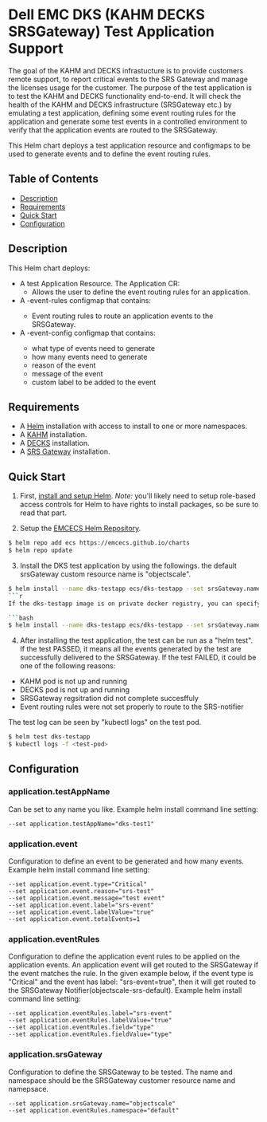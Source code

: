 # Dell EMC DKS (KAHM DECKS SRSGateway) Test Application Support
The goal of the KAHM and DECKS infrastucture is to provide customers remote support, to report critical events to the SRS Gateway and manage the licenses usage for the customer. The purpose of the test application  is to test the KAHM and DECKS functionality end-to-end. It will check the health of the KAHM and DECKS infrastructure (SRSGateway etc.) by emulating a test application, defining some event routing rules for the application and generate some test events in a controlled environment to verify that the application events are routed to the SRSGateway.

This Helm chart deploys a test application resource and configmaps to be used to generate events and to define the event routing rules. 

 
## Table of Contents

* [Description](#description)
* [Requirements](#requirements)
* [Quick Start](#quick-start)
* [Configuration](#configuration)

## Description

This Helm chart deploys:
- A test Application Resource.
  The Application CR:
  - Allows the user to define the event routing rules for an application.
- A <application-name>-event-rules configmap that contains:
  - Event routing rules to route an application events to the SRSGateway.
- A <application-name>-event-config configmap that contains:
  - what type of events need to generate
  - how many events need to generate
  - reason of the event
  - message of the event 
  - custom label to be added to the event

## Requirements

* A [Helm](https://helm.sh) installation with access to install to one or more namespaces.
* A [KAHM](https://github.com/EMCECS/charts/tree/master/kahm) installation.
* A [DECKS](https://github.com/EMCECS/charts/tree/master/decks) installation.
* A [SRS Gateway](https://github.com/EMCECS/charts/tree/master/srs-gateway) installation.

## Quick Start

1. First, [install and setup Helm](https://docs.helm.sh/using_helm/#quickstart).  *_Note:_* you'll likely need to setup role-based access controls for Helm to have rights to install packages, so be sure to read that part.

2. Setup the [EMCECS Helm Repository](https://github.com/EMCECS/charts).

```bash
$ helm repo add ecs https://emcecs.github.io/charts
$ helm repo update
```

3. Install the DKS test application by using the followings. 
   the default srsGateway custom resource name is "objectscale".
```bash
$ helm install --name dks-testapp ecs/dks-testapp --set srsGateway.name=objectscale
```r
If the dks-testapp image is on private docker registry, you can specify your registry name and secrets at the time of the installation.

```bash
$ helm install --name dks-testapp ecs/dks-testapp --set srsGateway.name=objectscale --set global.registry=my-docker-registry" --set global.registrySecret=my-existing-secrets

```

4. After installing the test application, the test can be run as a "helm test". If the test PASSED, it means all the events generated by the test are successfully delivered to the SRSGateway. If the test  FAILED, it could be one of the following reasons:
 - KAHM pod is not up and running
 - DECKS pod is not up and running
 - SRSGateway regsitration did not complete succesffuly
 - Event routing rules were not set properly to route to the SRS-notifier

The test log can be seen by "kubectl logs" on the test pod.

```bash
$ helm test dks-testapp
$ kubectl logs -f <test-pod> 
```

## Configuration

###  application.testAppName
Can be set to any name you like.
Example helm install command line setting:
```
--set application.testAppName="dks-test1"
```

###  application.event
Configuration to define an event to be generated and how many events.
Example helm install command line setting:
```
--set application.event.type="Critical"
--set application.event.reason="srs-test"
--set application.event.message="test event"
--set application.event.label="srs-event"
--set application.event.labelValue="true"
--set application.event.totalEvents=1
```

###  application.eventRules
Configuration to define the application event rules to be applied on the application events. An application event will get routed to the SRSGateway if the event matches the rule. In the given example below, if the event type is "Critical" and the event has label: "srs-event=true", then it will get routed to the SRSGateway Notifier(objectscale-srs-default).
Example helm install command line setting:
```
--set application.eventRules.label="srs-event"
--set application.eventRules.labelValue="true"
--set application.eventRules.field="type"
--set application.eventRules.fieldValue="type"
```

###  application.srsGateway
Configuration to define the SRSGateway to be tested. The name and namespace should be the SRSGateway customer resource name and namepsace.
```
--set application.srsGateway.name="objectscale"
--set application.eventRules.namespace="default"
```
